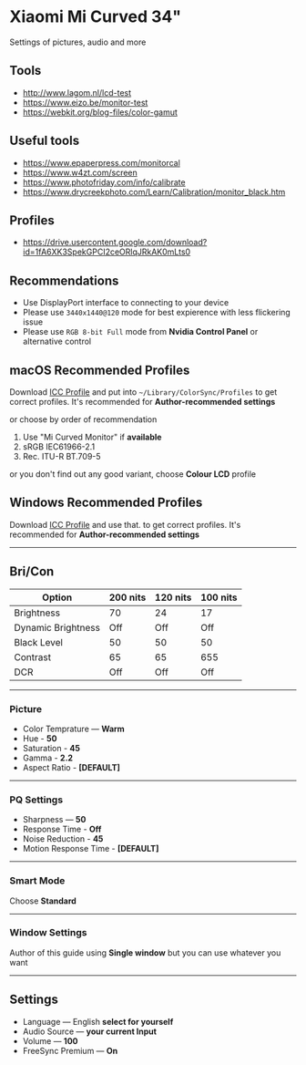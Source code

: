# Xiaomi Mi Curved 34"

Settings of pictures, audio and more

## Tools

- <http://www.lagom.nl/lcd-test>
- <https://www.eizo.be/monitor-test>
- <https://webkit.org/blog-files/color-gamut>

## Useful tools

- <https://www.epaperpress.com/monitorcal>
- <https://www.w4zt.com/screen>
- <https://www.photofriday.com/info/calibrate>
- <https://www.drycreekphoto.com/Learn/Calibration/monitor_black.htm>

## Profiles

- <https://drive.usercontent.google.com/download?id=1fA6XK3SpekGPCI2ceORlqJRkAK0mLts0>

## Recommendations

- Use DisplayPort interface to connecting to your device
- Please use `3440x1440@120` mode for best expierence with less flickering issue
- Please use `RGB 8-bit Full` mode from **Nvidia Control Panel** or alternative control

## macOS Recommended Profiles

Download [ICC Profile](#profiles) and put into `~/Library/ColorSync/Profiles`
to get correct profiles. It's recommended for **Author-recommended settings**

or choose by order of recommendation

1. Use "Mi Curved Monitor" if **available**
2. sRGB IEC61966-2.1
3. Rec. ITU-R BT.709-5

or you don't find out any good variant, choose **Colour LCD** profile

## Windows Recommended Profiles

Download [ICC Profile](#profiles) and use that.
to get correct profiles. It's recommended for **Author-recommended settings**


---

## Bri/Con

| Option      | 200 nits | 120 nits | 100 nits |
| ----------- | -------- | -------- | -------- |
| Brightness  | 70       | 24       | 17       |
| Dynamic Brightness | Off | Off | Off |
| Black Level | 50     | 50     | 50     |
| Contrast    | 65       | 65       | 655       |
| DCR         | Off      | Off      | Off      |

---

### Picture

- Color Temprature — **Warm**
- Hue - **50**
- Saturation - **45**
- Gamma - **2.2**
- Aspect Ratio - **[DEFAULT]**

---

### PQ Settings

- Sharpness — **50**
- Response Time - **Off**
- Noise Reduction - **45**
- Motion Response Time - **[DEFAULT]**

---

### Smart Mode

Choose **Standard**

---

### Window Settings

Author of this guide using **Single window** but you can use whatever you want


---

## Settings

- Language — English **select for yourself**
- Audio Source — **your current Input**
- Volume — **100**
- FreeSync Premium — **On**